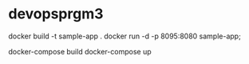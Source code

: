 # devopsprgm3

docker build -t sample-app .
docker run -d -p 8095:8080 sample-app;

docker-compose build
docker-compose up
